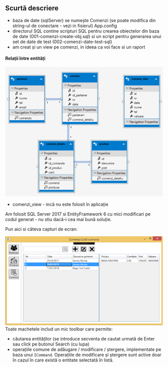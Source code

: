 ﻿
## Scurtă descriere
  - baza de date (sqlServer) se numește Comenzi (se poate modifica din string-ul de conectare - vezi in fisierul) App.config
 - directorul SQL contine scripturi SQL pentru crearea obiectelor din baza de date (001-comenzi-create-obj.sql) 
   si un script pentru generarea unui set de date de test (002-comenzi-date-test-sql) 
 - am creat și un view pe comenzi, in ideea ca voi face si un raport 

#### Relații între entități

![relatii](Doc/rel-entitati.png)

 - comenzi_view - incă nu este folosit în aplicație
 
Am folosit SQL Server 2017 si EntityFramework 6 cu mici modificari pe codul generat - nu stiu dacă-i cea mai bună soluție.

Pun aici si câteva capturi de ecran:

![exemplu UI](Doc/ui-comenzi.png)
Toate machetele includ un mic toolbar care permite:
 -  căutarea entităților (se introduce secventa de cautat urmată de Enter sau click pe butonul Search (cu lupa)
- operațiile comune de adăugare / modificare / ștergere, implementate pe baza unui `ICommand`. Operațiile de modificare și ștergere sunt active doar în cazul în care există o entitate selectată în listă.


 









